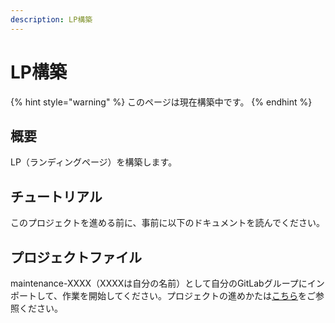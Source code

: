 ```yaml
---
description: LP構築
---
```


# LP構築

{% hint style="warning" %}
このページは現在構築中です。
{% endhint %}

## 概要

LP（ランディングページ）を構築します。

## チュートリアル

このプロジェクトを進める前に、事前に以下のドキュメントを読んでください。

## プロジェクトファイル

maintenance-XXXX（XXXXは自分の名前）として自分のGitLabグループにインポートして、作業を開始してください。プロジェクトの進めかたは[こちら](../flow.md)をご参照ください。

